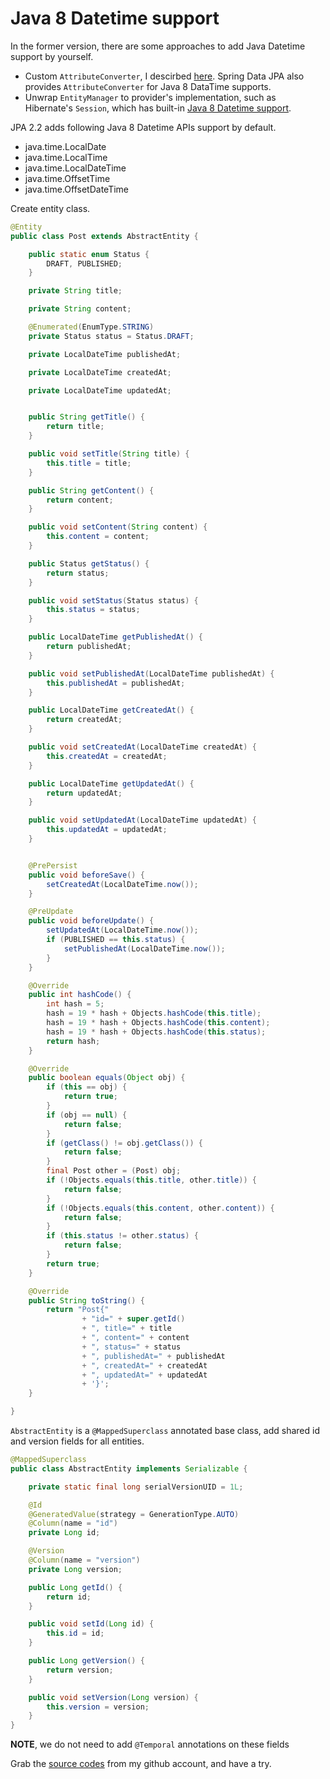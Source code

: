 # Java 8 Datetime support

In the former version, there are some approaches to add Java Datetime support by yourself.

* Custom `AttributeConverter`, I descirbed [here](https://github.com/hantsy/ee7-sandbox/wiki/jpa-converter). Spring Data JPA also provides `AttributeConverter` for Java 8 DataTime supports.
* Unwrap `EntityManager` to provider's implementation, such as Hibernate's `Session`, which has built-in [Java 8 Datetime support](https://github.com/hantsy/angularjs-ee7-sample/wiki/java8). 

JPA 2.2 adds following Java 8 Datetime APIs support by default.

* java.time.LocalDate
* java.time.LocalTime
* java.time.LocalDateTime
* java.time.OffsetTime
* java.time.OffsetDateTime


Create entity class.

```java
@Entity
public class Post extends AbstractEntity {

    public static enum Status {
        DRAFT, PUBLISHED;
    }

    private String title;

    private String content;

    @Enumerated(EnumType.STRING)
    private Status status = Status.DRAFT;

    private LocalDateTime publishedAt;

    private LocalDateTime createdAt;

    private LocalDateTime updatedAt;


    public String getTitle() {
        return title;
    }

    public void setTitle(String title) {
        this.title = title;
    }

    public String getContent() {
        return content;
    }

    public void setContent(String content) {
        this.content = content;
    }

    public Status getStatus() {
        return status;
    }

    public void setStatus(Status status) {
        this.status = status;
    }

    public LocalDateTime getPublishedAt() {
        return publishedAt;
    }

    public void setPublishedAt(LocalDateTime publishedAt) {
        this.publishedAt = publishedAt;
    }

    public LocalDateTime getCreatedAt() {
        return createdAt;
    }

    public void setCreatedAt(LocalDateTime createdAt) {
        this.createdAt = createdAt;
    }

    public LocalDateTime getUpdatedAt() {
        return updatedAt;
    }

    public void setUpdatedAt(LocalDateTime updatedAt) {
        this.updatedAt = updatedAt;
    }


    @PrePersist
    public void beforeSave() {
        setCreatedAt(LocalDateTime.now());
    }

    @PreUpdate
    public void beforeUpdate() {
        setUpdatedAt(LocalDateTime.now());
        if (PUBLISHED == this.status) {
            setPublishedAt(LocalDateTime.now());
        }
    }

    @Override
    public int hashCode() {
        int hash = 5;
        hash = 19 * hash + Objects.hashCode(this.title);
        hash = 19 * hash + Objects.hashCode(this.content);
        hash = 19 * hash + Objects.hashCode(this.status);
        return hash;
    }

    @Override
    public boolean equals(Object obj) {
        if (this == obj) {
            return true;
        }
        if (obj == null) {
            return false;
        }
        if (getClass() != obj.getClass()) {
            return false;
        }
        final Post other = (Post) obj;
        if (!Objects.equals(this.title, other.title)) {
            return false;
        }
        if (!Objects.equals(this.content, other.content)) {
            return false;
        }
        if (this.status != other.status) {
            return false;
        }
        return true;
    }

    @Override
    public String toString() {
        return "Post{"
                + "id=" + super.getId()
                + ", title=" + title
                + ", content=" + content
                + ", status=" + status
                + ", publishedAt=" + publishedAt
                + ", createdAt=" + createdAt
                + ", updatedAt=" + updatedAt
                + '}';
    }

}
```

`AbstractEntity` is a `@MappedSuperclass` annotated base class, add shared id and version fields for all entities.

```java
@MappedSuperclass
public class AbstractEntity implements Serializable {

    private static final long serialVersionUID = 1L;

    @Id
    @GeneratedValue(strategy = GenerationType.AUTO)
    @Column(name = "id")
    private Long id;

    @Version
    @Column(name = "version")
    private Long version;

    public Long getId() {
        return id;
    }

    public void setId(Long id) {
        this.id = id;
    }

    public Long getVersion() {
        return version;
    }

    public void setVersion(Long version) {
        this.version = version;
    }
}
```
**NOTE**, we do not need to add `@Temporal` annotations on these fields 

Grab the [source codes](https://github.com/hantsy/ee8-sandbox) from my github account, and have a try.

